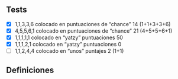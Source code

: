 ﻿## Tests
- [x] 1,1,3,3,6 colocado en puntuaciones de “chance” 14 (1+1+3+3+6)
- [x] 4,5,5,6,1 colocado en puntuaciones de “chance” 21 (4+5+5+6+1)
- [x] 1,1,1,1,1 colocado en “yatzy” puntuaciones 50
- [x] 1,1,1,2,1 colocado en “yatzy” puntuaciones 0
- [ ] 1,1,2,4,4 colocado en “unos” puntajes 2 (1+1)
## Definiciones